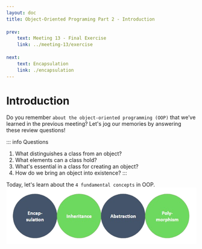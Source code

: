 ```yaml
---
layout: doc
title: Object-Oriented Programing Part 2 - Introduction

prev:
    text: Meeting 13 - Final Exercise
    link: ../meeting-13/exercise

next:
    text: Encapsulation
    link: ./encapsulation
---
```


# Introduction
Do you remember `about the object-oriented programming (OOP)` that we’ve learned in the previous meeting? Let's jog our memories by answering these review questions!

::: info Questions
1. What distinguishes a class from an object?
2. What elements can a class hold?
3. What's essential in a class for creating an object?
4. How do we bring an object into existence?
:::

Today, let's learn about the `4 fundamental concepts` in OOP.
![oop-conscepts](../../assets/oop-concepts.png)